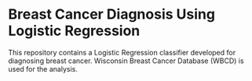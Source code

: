 # Breast Cancer Diagnosis Using Logistic Regression
This repository contains a Logistic Regression classifier developed for diagnosing breast cancer. Wisconsin Breast Cancer Database (WBCD) is used for the analysis.
